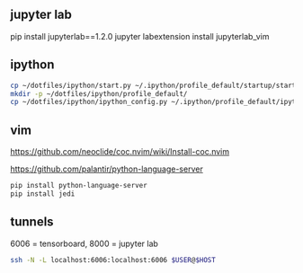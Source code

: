 ## jupyter lab

pip install jupyterlab==1.2.0
jupyter labextension install jupyterlab_vim

## ipython

```sh
cp ~/dotfiles/ipython/start.py ~/.ipython/profile_default/startup/start.py 
mkdir -p ~/dotfiles/ipython/profile_default/
cp ~/dotfiles/ipython/ipython_config.py ~/.ipython/profile_default/ipython_config.py
```

## vim

https://github.com/neoclide/coc.nvim/wiki/Install-coc.nvim

https://github.com/palantir/python-language-server

```sh
pip install python-language-server
pip install jedi
```

## tunnels

6006 = tensorboard, 8000 = jupyter lab

```sh
ssh -N -L localhost:6006:localhost:6006 $USER@$HOST
```


